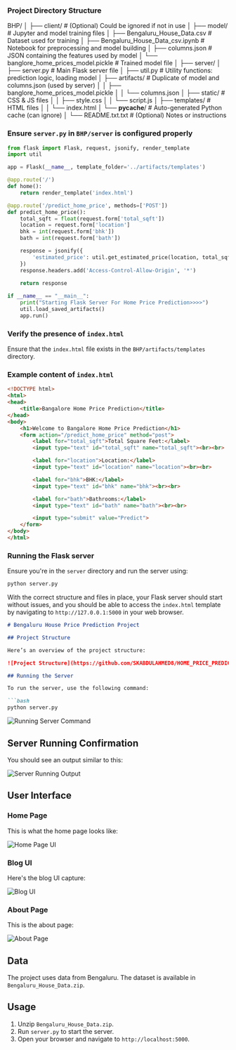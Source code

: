 
### Project Directory Structure
BHP/
│
├── client/                        # (Optional) Could be ignored if not in use
│
├── model/                         # Jupyter and model training files
│   ├── Bengaluru_House_Data.csv   # Dataset used for training
│   ├── Bengaluru_House_Data_csv.ipynb  # Notebook for preprocessing and model building
│   ├── columns.json               # JSON containing the features used by model
│   └── banglore_home_prices_model.pickle  # Trained model file
│
├── server/
│   ├── server.py                  # Main Flask server file
│   ├── util.py                    # Utility functions: prediction logic, loading model
│   ├── artifacts/                 # Duplicate of model and columns.json (used by server)
│   │   ├── banglore_home_prices_model.pickle
│   │   └── columns.json
│   ├── static/                    # CSS & JS files
│   │   ├── style.css
│   │   └── script.js
│   ├── templates/                # HTML files
│   │   └── index.html
│   └── __pycache__/              # Auto-generated Python cache (can ignore)
│
└── README.txt.txt                # (Optional) Notes or instructions


### Ensure `server.py` in `BHP/server` is configured properly

```python
from flask import Flask, request, jsonify, render_template
import util

app = Flask(__name__, template_folder='../artifacts/templates')

@app.route('/')
def home():
    return render_template('index.html')

@app.route('/predict_home_price', methods=['POST'])
def predict_home_price():
    total_sqft = float(request.form['total_sqft'])
    location = request.form['location']
    bhk = int(request.form['bhk'])
    bath = int(request.form['bath'])

    response = jsonify({
        'estimated_price': util.get_estimated_price(location, total_sqft, bhk, bath)
    })
    response.headers.add('Access-Control-Allow-Origin', '*')
    
    return response

if __name__ == "__main__":
    print("Starting Flask Server For Home Price Prediction>>>>")
    util.load_saved_artifacts()
    app.run()
```

### Verify the presence of `index.html`
Ensure that the `index.html` file exists in the `BHP/artifacts/templates` directory.

### Example content of `index.html`

```html
<!DOCTYPE html>
<html>
<head>
    <title>Bangalore Home Price Prediction</title>
</head>
<body>
    <h1>Welcome to Bangalore Home Price Prediction</h1>
    <form action="/predict_home_price" method="post">
        <label for="total_sqft">Total Square Feet:</label>
        <input type="text" id="total_sqft" name="total_sqft"><br><br>

        <label for="location">Location:</label>
        <input type="text" id="location" name="location"><br><br>

        <label for="bhk">BHK:</label>
        <input type="text" id="bhk" name="bhk"><br><br>

        <label for="bath">Bathrooms:</label>
        <input type="text" id="bath" name="bath"><br><br>

        <input type="submit" value="Predict">
    </form>
</body>
</html>
```

### Running the Flask server
Ensure you're in the `server` directory and run the server using:

```sh
python server.py
```

With the correct structure and files in place, your Flask server should start without issues, and you should be able to access the `index.html` template by navigating to `http://127.0.0.1:5000` in your web browser.


```markdown
# Bengaluru House Price Prediction Project

## Project Structure

Here’s an overview of the project structure:

![Project Structure](https://github.com/SKABDULAHMED8/HOME_PRICE_PREDICTION_PROJECT/blob/main/project.bhp.structure.PNG)

## Running the Server

To run the server, use the following command:

```bash
python server.py
```

![Running Server Command](https://github.com/SKABDULAHMED8/HOME_PRICE_PREDICTION_PROJECT/blob/main/cmd_run_server_bhp_1.PNG)

## Server Running Confirmation

You should see an output similar to this:

![Server Running Output](https://github.com/SKABDULAHMED8/HOME_PRICE_PREDICTION_PROJECT/blob/main/cmd_run_server_bhp_1.PNG)

## User Interface

### Home Page

This is what the home page looks like:

![Home Page UI](https://github.com/SKABDULAHMED8/HOME_PRICE_PREDICTION_PROJECT/blob/main/Capture_webpage_ui.PNG)

### Blog UI

Here's the blog UI capture:

![Blog UI](https://github.com/SKABDULAHMED8/HOME_PRICE_PREDICTION_PROJECT/blob/main/Capture_webpage_blogui.PNG)

### About Page

This is the about page:

![About Page](https://github.com/SKABDULAHMED8/HOME_PRICE_PREDICTION_PROJECT/blob/main/cpture_about_ui.PNG)

## Data

The project uses data from Bengaluru. The dataset is available in `Bengaluru_House_Data.zip`.

## Usage

1. Unzip `Bengaluru_House_Data.zip`.
2. Run `server.py` to start the server.
3. Open your browser and navigate to `http://localhost:5000`.
```
